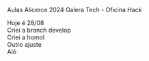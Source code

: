 Aulas Alicerce 2024 Galera Tech - Oficina Hack

Hoje é 28/08
<br>
Criei a branch develop
<br>
Criei a homol
<br>
Outro ajuste
<br>
Alô
